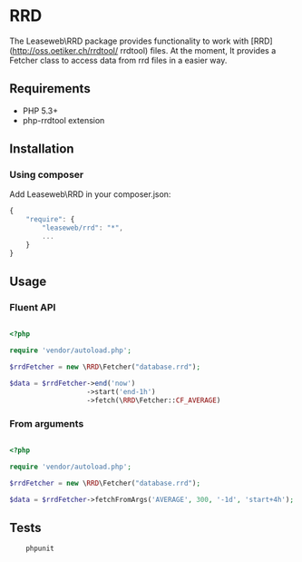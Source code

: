 RRD
=======================

The Leaseweb\RRD package provides functionality to work with [RRD](http://oss.oetiker.ch/rrdtool/ rrdtool) files.
At the moment, It provides a Fetcher class to access data from rrd files in a easier way.

## Requirements

* PHP 5.3+
* php-rrdtool extension

## Installation

### Using composer

Add Leaseweb\RRD in your composer.json:

```js
{
    "require": {
        "leaseweb/rrd": "*",
        ...
    }
}
```


## Usage

### Fluent API

```php

<?php

require 'vendor/autoload.php';

$rrdFetcher = new \RRD\Fetcher("database.rrd");

$data = $rrdFetcher->end('now')
                   ->start('end-1h')
                   ->fetch(\RRD\Fetcher::CF_AVERAGE)
```

### From arguments

```php

<?php

require 'vendor/autoload.php';

$rrdFetcher = new \RRD\Fetcher("database.rrd");

$data = $rrdFetcher->fetchFromArgs('AVERAGE', 300, '-1d', 'start+4h');
```


## Tests

```bash
    phpunit
```
